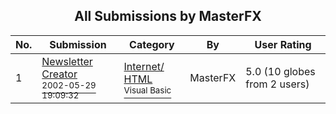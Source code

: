 ﻿<div align="center">

## All Submissions by MasterFX

</div>

No.  | Submission | Category | By   | User Rating
---- | ---------- | -------- | ---- | -----------
1 | [Newsletter Creator<br /><sup>2002-05-29 19:09:32</sup>](https://github.com/Planet-Source-Code/masterfx-newsletter-creator__1-35242) | [Internet/ HTML<br /><sup>Visual Basic</sup>](../ByCategory/internet-html__1-34.md) | MasterFX | 5.0 (10 globes from 2 users)
